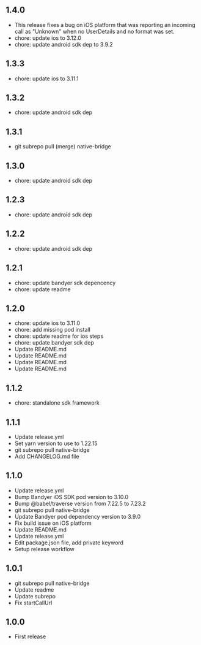 ## 1.4.0

- This release fixes a bug on iOS platform that was reporting an incoming call as "Unknown" when no UserDetails and no format was set.
- chore: update ios to 3.12.0
- chore: update android sdk dep to 3.9.2

## 1.3.3

- chore: update ios to 3.11.1

## 1.3.2

- chore: update android sdk dep

## 1.3.1

- git subrepo pull (merge) native-bridge

## 1.3.0

- chore: update android sdk dep

## 1.2.3

- chore: update android sdk dep

## 1.2.2

- chore: update android sdk dep

## 1.2.1

- chore: update bandyer sdk depencency
- chore: update readme

## 1.2.0

- chore: update ios to 3.11.0
- chore: add missing pod install
- chore: update readme for ios steps
- chore: update bandyer sdk dep
- Update README.md
- Update README.md
- Update README.md
- Update README.md

## 1.1.2

- chore: standalone sdk framework

## 1.1.1

- Update release.yml
- Set yarn version to use to 1.22.15
- git subrepo pull native-bridge
- Add CHANGELOG.md file

## 1.1.0

- Update release.yml
- Bump Bandyer iOS SDK pod version to 3.10.0
- Bump @babel/traverse version from 7.22.5 to 7.23.2
- git subrepo pull native-bridge
- Update Bandyer pod dependency version to 3.9.0
- Fix build issue on iOS platform
- Update README.md
- Update release.yml
- Edit package.json file, add private keyword
- Setup release workflow

## 1.0.1

- git subrepo pull native-bridge
- Update readme
- Update subrepo
- Fix startCallUrl

## 1.0.0

- First release
